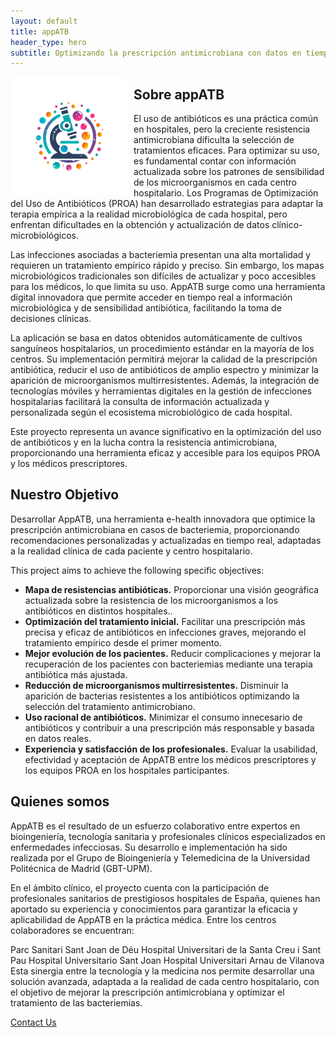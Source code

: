 ```yaml
---
layout: default
title: appATB
header_type: hero
subtitle: Optimizando la prescripción antimicrobiana con datos en tiempo real
---
```

<div style="float: left; margin-right: 10px;">
  <img src="assets/logos/logo512.png" alt="Texto alternativo" width="187">
</div>

## Sobre appATB

El uso de antibióticos es una práctica común en hospitales, pero la creciente resistencia antimicrobiana dificulta la selección de tratamientos eficaces. Para optimizar su uso, es fundamental contar con información actualizada sobre los patrones de sensibilidad de los microorganismos en cada centro hospitalario. Los Programas de Optimización del Uso de Antibióticos (PROA) han desarrollado estrategias para adaptar la terapia empírica a la realidad microbiológica de cada hospital, pero enfrentan dificultades en la obtención y actualización de datos clínico-microbiológicos.

Las infecciones asociadas a bacteriemia presentan una alta mortalidad y requieren un tratamiento empírico rápido y preciso. Sin embargo, los mapas microbiológicos tradicionales son difíciles de actualizar y poco accesibles para los médicos, lo que limita su uso. AppATB surge como una herramienta digital innovadora que permite acceder en tiempo real a información microbiológica y de sensibilidad antibiótica, facilitando la toma de decisiones clínicas.

La aplicación se basa en datos obtenidos automáticamente de cultivos sanguíneos hospitalarios, un procedimiento estándar en la mayoría de los centros. Su implementación permitirá mejorar la calidad de la prescripción antibiótica, reducir el uso de antibióticos de amplio espectro y minimizar la aparición de microorganismos multirresistentes. Además, la integración de tecnologías móviles y herramientas digitales en la gestión de infecciones hospitalarias facilitará la consulta de información actualizada y personalizada según el ecosistema microbiológico de cada hospital.

Este proyecto representa un avance significativo en la optimización del uso de antibióticos y en la lucha contra la resistencia antimicrobiana, proporcionando una herramienta eficaz y accesible para los equipos PROA y los médicos prescriptores.


## Nuestro Objetivo

Desarrollar AppATB, una herramienta e-health innovadora que optimice la prescripción antimicrobiana en casos de bacteriemia, proporcionando recomendaciones personalizadas y actualizadas en tiempo real, adaptadas a la realidad clínica de cada paciente y centro hospitalario.

This project aims to achieve the following specific objectives:
+ <b>Mapa de resistencias antibióticas.</b>
Proporcionar una visión geográfica actualizada sobre la resistencia de los microorganismos a los antibióticos en distintos hospitales..
+  <b>Optimización del tratamiento inicial.</b>
Facilitar una prescripción más precisa y eficaz de antibióticos en infecciones graves, mejorando el tratamiento empírico desde el primer momento.
+ <b>Mejor evolución de los pacientes.</b>
Reducir complicaciones y mejorar la recuperación de los pacientes con bacteriemias mediante una terapia antibiótica más ajustada.
+ <b>Reducción de microorganismos multirresistentes.</b>
Disminuir la aparición de bacterias resistentes a los antibióticos optimizando la selección del tratamiento antimicrobiano.
+ <b>Uso racional de antibióticos.</b>
Minimizar el consumo innecesario de antibióticos y contribuir a una prescripción más responsable y basada en datos reales.
+ <b>Experiencia y satisfacción de los profesionales.</b>
Evaluar la usabilidad, efectividad y aceptación de AppATB entre los médicos prescriptores y los equipos PROA en los hospitales participantes.

## Quienes somos

AppATB es el resultado de un esfuerzo colaborativo entre expertos en bioingeniería, tecnología sanitaria y profesionales clínicos especializados en enfermedades infecciosas. Su desarrollo e implementación ha sido realizada por el Grupo de Bioingeniería y Telemedicina de la Universidad Politécnica de Madrid (GBT-UPM).

En el ámbito clínico, el proyecto cuenta con la participación de profesionales sanitarios de prestigiosos hospitales de España, quienes han aportado su experiencia y conocimientos para garantizar la eficacia y aplicabilidad de AppATB en la práctica médica. Entre los centros colaboradores se encuentran:

Parc Sanitari Sant Joan de Déu
Hospital Universitari de la Santa Creu i Sant Pau
Hospital Universitario Sant Joan
Hospital Universitari Arnau de Vilanova
Esta sinergia entre la tecnología y la medicina nos permite desarrollar una solución avanzada, adaptada a la realidad de cada centro hospitalario, con el objetivo de mejorar la prescripción antimicrobiana y optimizar el tratamiento de las bacteriemias.


[Contact Us](mailto:ParcSanitari.servei.infeccions@sjd.es)
